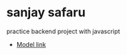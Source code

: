 # sanjay safaru

practice backend project with javascript
- [Model link](https://www.youtube.com/redirect?event=video_description&redir_token=QUFFLUhqbHY1b0pHSUExNjkzSS1ZS0U0ZzZrYmpwSHVRUXxBQ3Jtc0ttQlBwNFRsNWZBRDVQN2FPSVc1OVVnOVdlSVdZa254dDJBUmE2RU5sNjVpN0JIeDdST1ZVYmJwcEhFdUJzTVdiR2lRaElZVHFaMVVBRnVQOFgwSHgxRnB0WGc5VEpNZUU3Z1plOHRnQ1Y5MU9VWTBqOA&q=https%3A%2F%2Fapp.eraser.io%2Fworkspace%2FYtPqZ1VogxGy1jzIDkzj%3Forigin%3Dshare&v=9B4CvtzXRpc)